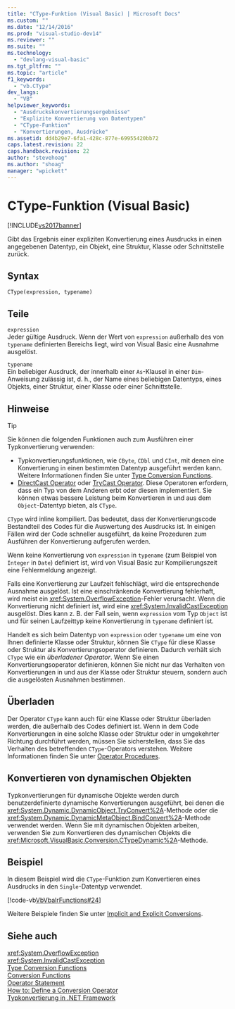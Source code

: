 ```yaml
---
title: "CType-Funktion (Visual Basic) | Microsoft Docs"
ms.custom: ""
ms.date: "12/14/2016"
ms.prod: "visual-studio-dev14"
ms.reviewer: ""
ms.suite: ""
ms.technology: 
  - "devlang-visual-basic"
ms.tgt_pltfrm: ""
ms.topic: "article"
f1_keywords: 
  - "vb.CType"
dev_langs: 
  - "VB"
helpviewer_keywords: 
  - "Ausdruckskonvertierungsergebnisse"
  - "Explizite Konvertierung von Datentypen"
  - "CType-Funktion"
  - "Konvertierungen, Ausdrücke"
ms.assetid: dd4b29e7-6fa1-428c-877e-69955420bb72
caps.latest.revision: 22
caps.handback.revision: 22
author: "stevehoag"
ms.author: "shoag"
manager: "wpickett"
---
```

# CType-Funktion (Visual Basic)
[!INCLUDE[vs2017banner](../../../visual-basic/developing-apps/includes/vs2017banner.md)]

Gibt das Ergebnis einer expliziten Konvertierung eines Ausdrucks in einen angegebenen Datentyp, ein Objekt, eine Struktur, Klasse oder Schnittstelle zurück.  
  
## Syntax  
  
```  
CType(expression, typename)  
```  
  
## Teile  
 `expression`  
 Jeder gültige Ausdruck.  Wenn der Wert von `expression` außerhalb des von `typename` definierten Bereichs liegt, wird von Visual Basic eine Ausnahme ausgelöst.  
  
 `typename`  
 Ein beliebiger Ausdruck, der innerhalb einer `As`\-Klausel in einer `Dim`\-Anweisung zulässig ist, d. h., der Name eines beliebigen Datentyps, eines Objekts, einer Struktur, einer Klasse oder einer Schnittstelle.  
  
## Hinweise  
  
> [!TIP]
>  Sie können die folgenden Funktionen auch zum Ausführen einer Typkonvertierung verwenden:  
>   
>  -   Typkonvertierungsfunktionen, wie `CByte`, `CDbl` und `CInt`, mit denen eine Konvertierung in einen bestimmten Datentyp ausgeführt werden kann.  Weitere Informationen finden Sie unter [Type Conversion Functions](../../../visual-basic/language-reference/functions/type-conversion-functions.md).  
> -   [DirectCast Operator](../../../visual-basic/language-reference/operators/directcast-operator.md) oder [TryCast Operator](../../../visual-basic/language-reference/operators/trycast-operator.md).  Diese Operatoren erfordern, dass ein Typ von dem Anderen erbt oder diesen implementiert.  Sie können etwas bessere Leistung beim Konvertieren in und aus dem `Object`\-Datentyp bieten, als `CType`.  
  
 `CType` wird inline kompiliert. Das bedeutet, dass der Konvertierungscode Bestandteil des Codes für die Auswertung des Ausdrucks ist.  In einigen Fällen wird der Code schneller ausgeführt, da keine Prozeduren zum Ausführen der Konvertierung aufgerufen werden.  
  
 Wenn keine Konvertierung von `expression` in `typename` \(zum Beispiel von `Integer` in `Date`\) definiert ist, wird von Visual Basic zur Kompilierungszeit eine Fehlermeldung angezeigt.  
  
 Falls eine Konvertierung zur Laufzeit fehlschlägt, wird die entsprechende Ausnahme ausgelöst.  Ist eine einschränkende Konvertierung fehlerhaft, wird meist ein <xref:System.OverflowException>\-Fehler verursacht.  Wenn die Konvertierung nicht definiert ist, wird eine <xref:System.InvalidCastException> ausgelöst.  Dies kann z. B. der Fall sein, wenn `expression` vom Typ `Object` ist und für seinen Laufzeittyp keine Konvertierung in `typename` definiert ist.  
  
 Handelt es sich beim Datentyp von `expression` oder `typename` um eine von Ihnen definierte Klasse oder Struktur, können Sie `CType` für diese Klasse oder Struktur als Konvertierungsoperator definieren.  Dadurch verhält sich `CType` wie ein *überladener Operator*.  Wenn Sie einen Konvertierungsoperator definieren, können Sie nicht nur das Verhalten von Konvertierungen in und aus der Klasse oder Struktur steuern, sondern auch die ausgelösten Ausnahmen bestimmen.  
  
## Überladen  
 Der Operator `CType` kann auch für eine Klasse oder Struktur überladen werden, die außerhalb des Codes definiert ist.  Wenn in dem Code Konvertierungen in eine solche Klasse oder Struktur oder in umgekehrter Richtung durchführt werden, müssen Sie sicherstellen, dass Sie das Verhalten des betreffenden `CType`\-Operators verstehen.  Weitere Informationen finden Sie unter [Operator Procedures](../../../visual-basic/programming-guide/language-features/procedures/operator-procedures.md).  
  
## Konvertieren von dynamischen Objekten  
 Typkonvertierungen für dynamische Objekte werden durch benutzerdefinierte dynamische Konvertierungen ausgeführt, bei denen die <xref:System.Dynamic.DynamicObject.TryConvert%2A>\-Methode oder die <xref:System.Dynamic.DynamicMetaObject.BindConvert%2A>\-Methode verwendet werden.  Wenn Sie mit dynamischen Objekten arbeiten, verwenden Sie zum Konvertieren des dynamischen Objekts die <xref:Microsoft.VisualBasic.Conversion.CTypeDynamic%2A>\-Methode.  
  
## Beispiel  
 In diesem Beispiel wird die `CType`\-Funktion zum Konvertieren eines Ausdrucks in den `Single`\-Datentyp verwendet.  
  
 [!code-vb[VbVbalrFunctions#24](../../../visual-basic/language-reference/functions/codesnippet/VisualBasic/ctype-function_1.vb)]  
  
 Weitere Beispiele finden Sie unter [Implicit and Explicit Conversions](../../../visual-basic/programming-guide/language-features/data-types/implicit-and-explicit-conversions.md).  
  
## Siehe auch  
 <xref:System.OverflowException>   
 <xref:System.InvalidCastException>   
 [Type Conversion Functions](../../../visual-basic/language-reference/functions/type-conversion-functions.md)   
 [Conversion Functions](../../../visual-basic/language-reference/functions/conversion-functions.md)   
 [Operator Statement](../../../visual-basic/language-reference/statements/operator-statement.md)   
 [How to: Define a Conversion Operator](../../../visual-basic/programming-guide/language-features/procedures/how-to-define-a-conversion-operator.md)   
 [Typkonvertierung in .NET Framework](../Topic/Type%20Conversion%20in%20the%20.NET%20Framework.md)